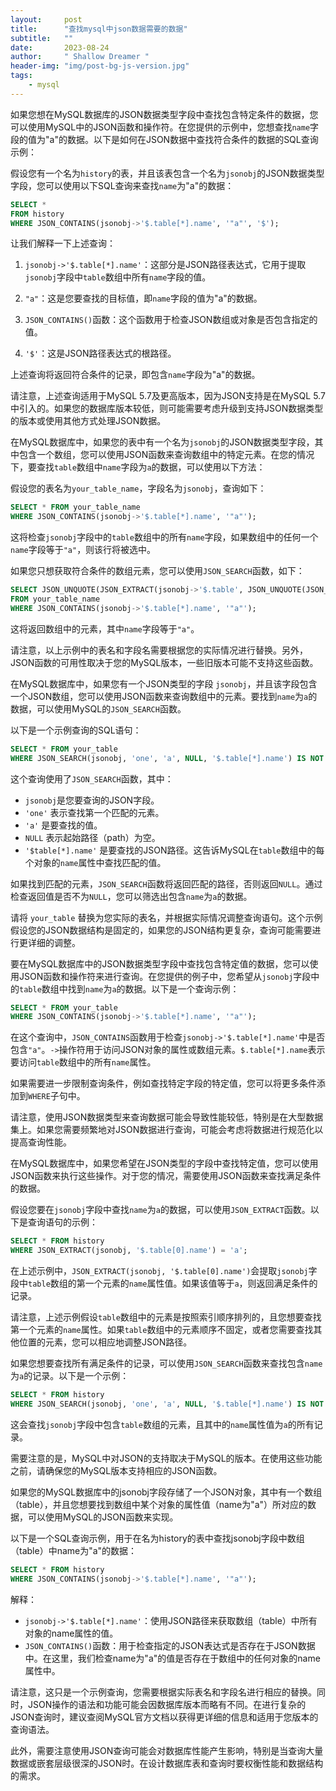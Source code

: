 ```yaml
---
layout:     post
title:      "查找mysql中json数据需要的数据"
subtitle:   ""
date:       2023-08-24
author:     " Shallow Dreamer "
header-img: "img/post-bg-js-version.jpg"
tags:
    - mysql
---
```


如果您想在MySQL数据库的JSON数据类型字段中查找包含特定条件的数据，您可以使用MySQL中的JSON函数和操作符。在您提供的示例中，您想查找`name`字段的值为"a"的数据。以下是如何在JSON数据中查找符合条件的数据的SQL查询示例：

假设您有一个名为`history`的表，并且该表包含一个名为`jsonobj`的JSON数据类型字段，您可以使用以下SQL查询来查找`name`为"a"的数据：

```sql
SELECT *
FROM history
WHERE JSON_CONTAINS(jsonobj->'$.table[*].name', '"a"', '$');
```

让我们解释一下上述查询：

1. `jsonobj->'$.table[*].name'`：这部分是JSON路径表达式，它用于提取`jsonobj`字段中`table`数组中所有`name`字段的值。

2. `"a"`：这是您要查找的目标值，即`name`字段的值为"a"的数据。

3. `JSON_CONTAINS()`函数：这个函数用于检查JSON数组或对象是否包含指定的值。

4. `'$'`：这是JSON路径表达式的根路径。

上述查询将返回符合条件的记录，即包含`name`字段为"a"的数据。

请注意，上述查询适用于MySQL 5.7及更高版本，因为JSON支持是在MySQL 5.7中引入的。如果您的数据库版本较低，则可能需要考虑升级到支持JSON数据类型的版本或使用其他方式处理JSON数据。

在MySQL数据库中，如果您的表中有一个名为`jsonobj`的JSON数据类型字段，其中包含一个数组，您可以使用JSON函数来查询数组中的特定元素。在您的情况下，要查找`table`数组中`name`字段为`a`的数据，可以使用以下方法：

假设您的表名为`your_table_name`，字段名为`jsonobj`，查询如下：

```sql
SELECT * FROM your_table_name
WHERE JSON_CONTAINS(jsonobj->'$.table[*].name', '"a"');
```

这将检查`jsonobj`字段中的`table`数组中的所有`name`字段，如果数组中的任何一个`name`字段等于`"a"`，则该行将被选中。

如果您只想获取符合条件的数组元素，您可以使用`JSON_SEARCH`函数，如下：

```sql
SELECT JSON_UNQUOTE(JSON_EXTRACT(jsonobj->'$.table', JSON_UNQUOTE(JSON_SEARCH(jsonobj->'$.table[*].name', 'one', 'a'))))
FROM your_table_name
WHERE JSON_CONTAINS(jsonobj->'$.table[*].name', '"a"');
```

这将返回数组中的元素，其中`name`字段等于`"a"`。

请注意，以上示例中的表名和字段名需要根据您的实际情况进行替换。另外，JSON函数的可用性取决于您的MySQL版本，一些旧版本可能不支持这些函数。

在MySQL数据库中，如果您有一个JSON类型的字段 `jsonobj`，并且该字段包含一个JSON数组，您可以使用JSON函数来查询数组中的元素。要找到`name`为`a`的数据，可以使用MySQL的`JSON_SEARCH`函数。

以下是一个示例查询的SQL语句：

```sql
SELECT * FROM your_table
WHERE JSON_SEARCH(jsonobj, 'one', 'a', NULL, '$.table[*].name') IS NOT NULL;
```

这个查询使用了`JSON_SEARCH`函数，其中：

- `jsonobj`是您要查询的JSON字段。
- `'one'` 表示查找第一个匹配的元素。
- `'a'` 是要查找的值。
- `NULL` 表示起始路径（path）为空。
- `'$table[*].name'` 是要查找的JSON路径。这告诉MySQL在`table`数组中的每个对象的`name`属性中查找匹配的值。

如果找到匹配的元素，`JSON_SEARCH`函数将返回匹配的路径，否则返回`NULL`。通过检查返回值是否不为`NULL`，您可以筛选出包含`name`为`a`的数据。

请将 `your_table` 替换为您实际的表名，并根据实际情况调整查询语句。这个示例假设您的JSON数据结构是固定的，如果您的JSON结构更复杂，查询可能需要进行更详细的调整。

要在MySQL数据库中的JSON数据类型字段中查找包含特定值的数据，您可以使用JSON函数和操作符来进行查询。在您提供的例子中，您希望从`jsonobj`字段中的`table`数组中找到`name`为`a`的数据。以下是一个查询示例：

```sql
SELECT * FROM your_table
WHERE JSON_CONTAINS(jsonobj->'$.table[*].name', '"a"');
```

在这个查询中，`JSON_CONTAINS`函数用于检查`jsonobj->'$.table[*].name'`中是否包含`"a"`。`->`操作符用于访问JSON对象的属性或数组元素。`$.table[*].name`表示要访问`table`数组中的所有`name`属性。

如果需要进一步限制查询条件，例如查找特定字段的特定值，您可以将更多条件添加到`WHERE`子句中。

请注意，使用JSON数据类型来查询数据可能会导致性能较低，特别是在大型数据集上。如果您需要频繁地对JSON数据进行查询，可能会考虑将数据进行规范化以提高查询性能。

在MySQL数据库中，如果您希望在JSON类型的字段中查找特定值，您可以使用JSON函数来执行这些操作。对于您的情况，需要使用JSON函数来查找满足条件的数据。

假设您要在`jsonobj`字段中查找`name`为`a`的数据，可以使用`JSON_EXTRACT`函数。以下是查询语句的示例：

```sql
SELECT * FROM history
WHERE JSON_EXTRACT(jsonobj, '$.table[0].name') = 'a';
```

在上述示例中，`JSON_EXTRACT(jsonobj, '$.table[0].name')`会提取`jsonobj`字段中`table`数组的第一个元素的`name`属性值。如果该值等于`a`，则返回满足条件的记录。

请注意，上述示例假设`table`数组中的元素是按照索引顺序排列的，且您想要查找第一个元素的`name`属性。如果`table`数组中的元素顺序不固定，或者您需要查找其他位置的元素，您可以相应地调整JSON路径。

如果您想要查找所有满足条件的记录，可以使用`JSON_SEARCH`函数来查找包含`name`为`a`的记录。以下是一个示例：

```sql
SELECT * FROM history
WHERE JSON_SEARCH(jsonobj, 'one', 'a', NULL, '$.table[*].name') IS NOT NULL;
```

这会查找`jsonobj`字段中包含`table`数组的元素，且其中的`name`属性值为`a`的所有记录。

需要注意的是，MySQL中对JSON的支持取决于MySQL的版本。在使用这些功能之前，请确保您的MySQL版本支持相应的JSON函数。

如果您的MySQL数据库中的jsonobj字段存储了一个JSON对象，其中有一个数组（table），并且您想要找到数组中某个对象的属性值（name为"a"）所对应的数据，可以使用MySQL的JSON函数来实现。

以下是一个SQL查询示例，用于在名为history的表中查找jsonobj字段中数组（table）中name为"a"的数据：

```sql
SELECT * FROM history
WHERE JSON_CONTAINS(jsonobj->'$.table[*].name', '"a"');
```

解释：
- `jsonobj->'$.table[*].name'`：使用JSON路径来获取数组（table）中所有对象的name属性的值。
- `JSON_CONTAINS()`函数：用于检查指定的JSON表达式是否存在于JSON数据中。在这里，我们检查name为"a"的值是否存在于数组中的任何对象的name属性中。

请注意，这只是一个示例查询，您需要根据实际表名和字段名进行相应的替换。同时，JSON操作的语法和功能可能会因数据库版本而略有不同。在进行复杂的JSON查询时，建议查阅MySQL官方文档以获得更详细的信息和适用于您版本的查询语法。

此外，需要注意使用JSON查询可能会对数据库性能产生影响，特别是当查询大量数据或嵌套层级很深的JSON时。在设计数据库表和查询时要权衡性能和数据结构的需求。 
